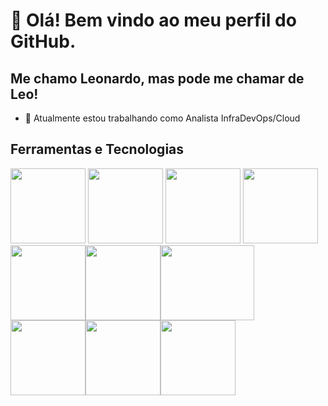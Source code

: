 # 👋 Olá! Bem vindo ao meu perfil do GitHub.
## Me chamo Leonardo, mas pode me chamar de Leo!

- 🔭 Atualmente estou trabalhando como Analista InfraDevOps/Cloud



## Ferramentas e Tecnologias

<img src="https://cdn.jsdelivr.net/gh/devicons/devicon/icons/terraform/terraform-original-wordmark.svg" width="120" height="120"/>
<img src="https://cdn.jsdelivr.net/gh/devicons/devicon/icons/amazonwebservices/amazonwebservices-plain-wordmark.svg" width="120" height="120"/>
<img src="https://cdn.jsdelivr.net/gh/devicons/devicon/icons/linux/linux-original.svg" width="120" height="120"/>
<img src="https://cdn.jsdelivr.net/gh/devicons/devicon/icons/python/python-original-wordmark.svg" width="120" height="120"/>
<img src="https://cdn.jsdelivr.net/gh/devicons/devicon/icons/jenkins/jenkins-original.svg" width="120" height="120"/><img src="https://cdn.jsdelivr.net/gh/devicons/devicon/icons/git/git-original-wordmark.svg" width="120" height="120"/><img src="https://cdn.jsdelivr.net/gh/devicons/devicon/icons/php/php-plain.svg" width="150" height="120"/><img src="https://cdn.jsdelivr.net/gh/devicons/devicon/icons/ansible/ansible-original-wordmark.svg" width="120" height="120"/><img src="https://cdn.jsdelivr.net/gh/devicons/devicon/icons/docker/docker-original-wordmark.svg" width="120" height="120"/><img src="https://cdn.jsdelivr.net/gh/devicons/devicon/icons/vscode/vscode-original-wordmark.svg" width="120" height="120"/>


